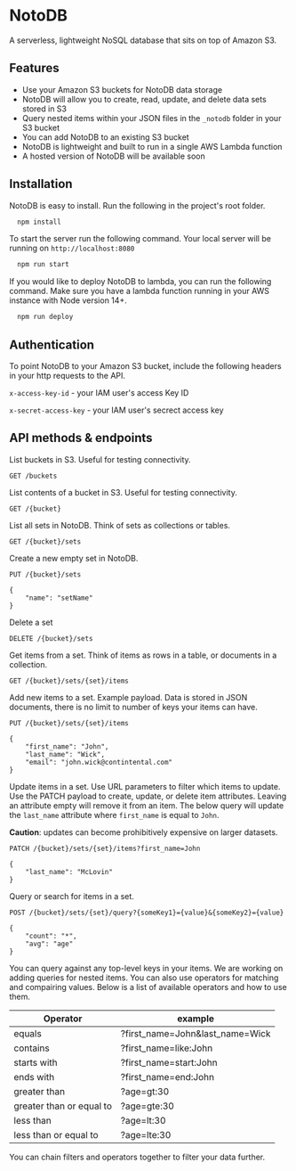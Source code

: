 
# NotoDB

A serverless, lightweight NoSQL database that sits on top of Amazon S3. 



## Features

- Use your Amazon S3 buckets for NotoDB data storage
- NotoDB will allow you to create, read, update, and delete data sets stored in S3
- Query nested items within your JSON files in the `_notodb` folder in your S3 bucket
- You can add NotoDB to an existing S3 bucket
- NotoDB is lightweight and built to run in a single AWS Lambda function
- A hosted version of NotoDB will be available soon


## Installation

NotoDB is easy to install. Run the following in the project's root folder.

```bash
  npm install
```

To start the server run the following command. Your local server will be running on `http://localhost:8080`

```bash
  npm run start
```

If you would like to deploy NotoDB to lambda, you can run the following command. Make sure you have a lambda function running in your AWS instance with Node version 14+.

```bash
  npm run deploy
```


## Authentication

To point NotoDB to your Amazon S3 bucket, include the following headers in your http requests to the API.

`x-access-key-id` - your IAM user's access Key ID

`x-secret-access-key` - your IAM user's secrect access key



## API methods & endpoints

List buckets in S3. Useful for testing connectivity.

```
GET /buckets
```

List contents of a bucket in S3. Useful for testing connectivity.

```
GET /{bucket}
```

List all sets in NotoDB. Think of sets as collections or tables.

```
GET /{bucket}/sets
```

Create a new empty set in NotoDB.

```
PUT /{bucket}/sets

{
    "name": "setName"
}
```

Delete a set

```
DELETE /{bucket}/sets
```

Get items from a set. Think of items as rows in a table, or documents in a collection.

```
GET /{bucket}/sets/{set}/items
```

Add new items to a set. Example payload. Data is stored in JSON documents, there is no limit to number of keys your items can have.

```
PUT /{bucket}/sets/{set}/items

{
    "first_name": "John",
    "last_name": "Wick",
    "email": "john.wick@contintental.com"
}
```
Update items in a set. Use URL parameters to filter which items to update. Use the PATCH payload to create, update, or delete item attributes. Leaving an attribute empty will remove it from an item. The below query will update the `last_name` attribute where `first_name` is equal to `John`.


**Caution**: updates can become prohibitively expensive on larger datasets. 

```
PATCH /{bucket}/sets/{set}/items?first_name=John

{
    "last_name": "McLovin"
}
```

Query or search for items in a set.

```
POST /{bucket}/sets/{set}/query?{someKey1}={value}&{someKey2}={value}

{
    "count": "*",
    "avg": "age"
}

```
You can query against any top-level keys in your items. We are working on adding queries for nested items. You can also use operators for matching and compairing values. Below is a list of available operators and how to use them.

Operator | example
--- | ---
equals | ?first_name=John&last_name=Wick 
contains | ?first_name=like:John 
starts with | ?first_name=start:John 
ends with | ?first_name=end:John 
greater than | ?age=gt:30 
greater than or equal to | ?age=gte:30 
less than | ?age=lt:30 
less than or equal to | ?age=lte:30 

You can chain filters and operators together to filter your data further.
